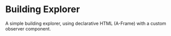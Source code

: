 # Building Explorer
A simple building explorer, using declarative HTML (A-Frame) with a custom observer component.
